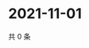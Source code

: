 # 2021-11-01

共 0 条

<!-- BEGIN WEIBO -->
<!-- 最后更新时间 Mon Nov 01 2021 16:13:59 GMT+0800 (China Standard Time) -->

<!-- END WEIBO -->
